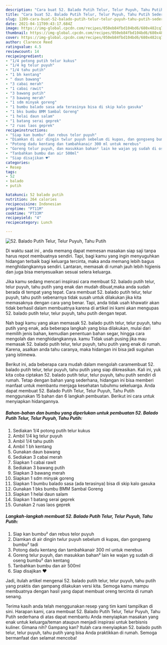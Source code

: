 ```yaml
---
description: "Cara buat 52. Balado Putih Telur, Telur Puyuh, Tahu Putih Sederhana Untuk Jualan"
title: "Cara buat 52. Balado Putih Telur, Telur Puyuh, Tahu Putih Sederhana Untuk Jualan"
slug: 1209-cara-buat-52-balado-putih-telur-telur-puyuh-tahu-putih-sederhana-untuk-jualan
date: 2021-04-11T09:43:17.684Z
image: https://img-global.cpcdn.com/recipes/050eb84fbd104bd6/680x482cq70/52-balado-putih-telur-telur-puyuh-tahu-putih-foto-resep-utama.jpg
thumbnail: https://img-global.cpcdn.com/recipes/050eb84fbd104bd6/680x482cq70/52-balado-putih-telur-telur-puyuh-tahu-putih-foto-resep-utama.jpg
cover: https://img-global.cpcdn.com/recipes/050eb84fbd104bd6/680x482cq70/52-balado-putih-telur-telur-puyuh-tahu-putih-foto-resep-utama.jpg
author: Clarence Reed
ratingvalue: 4.5
reviewcount: 14
recipeingredient:
- "1/4 potong putih telur kukus"
- "1/4 kg telur puyuh"
- "1/4 tahu putih"
- "1 bh kentang"
- " daun bawang"
- "3 cabai merah"
- "1 cabai rawit"
- "3 bawang putih"
- "3 bawang merah"
- "1 sdm minyak goreng"
- "1 bumbu balado sasa ada terasinya bisa di skip kalo gasuka"
- "1 bks bumbu BMM Sambal Goreng"
- "1 helai daun salam"
- "1 batang serai geprek"
- "2 ruas laos geprek"
recipeinstructions:
- "Siap kan bumbu² dan rebus telor puyuh"
- "Diamkan di air dingin twlur puyuh sebelum di kupas, dan gongseng bumbu² tadi"
- "Potong dadu kentang dan tambahkanair 300 ml untuk merebus"
- "Goreng telur puyuh, dan masukkan bahan² lain ke wajan yg sudah di oseng bumbu² dan kentang"
- "Tanbahkan bumbu dan air 500ml"
- "Siap disajikan ♥️"
categories:
- Resep
tags:
- 52
- balado
- putih

katakunci: 52 balado putih 
nutrition: 264 calories
recipecuisine: Indonesian
preptime: "PT11M"
cooktime: "PT33M"
recipeyield: "4"
recipecategory: Lunch

---
```



![52. Balado Putih Telur, Telur Puyuh, Tahu Putih](https://img-global.cpcdn.com/recipes/050eb84fbd104bd6/680x482cq70/52-balado-putih-telur-telur-puyuh-tahu-putih-foto-resep-utama.jpg)

Di waktu  saat ini , anda memang dapat memesan masakan siap saji tanpa harus repot membuatnya sendiri. Tapi, bagi kamu yang ingin menyuguhkan hidangan terbaik bagi keluarga tercinta, maka anda memang lebih bagus menghidangkannya sendiri. Lantaran, memasak di rumah jauh lebih higienis dan juga bisa menyesuaikan sesuai selera keluarga.

Jika kamu sedang mencari inspirasi cara membuat 52. balado putih telur, telur puyuh, tahu putih yang enak dan mudah dibuat,maka anda sudah berada di tempat yang tepat. Cara membuat 52. balado putih telur, telur puyuh, tahu putih  sebenarnya tidak susah untuk dilakukan jika kita memasaknya dengan cara yang benar. Tapi, anda tidak usah khawatir akan tidak berhasil dalam membuatnya 
karena di artikel ini kami akan mengupas 52. balado putih telur, telur puyuh, tahu putih dengan tepat.  



Nah bagi kamu yang akan memasak 52. balado putih telur, telur puyuh, tahu putih yang enak, ada beberapa langkah yang bisa dilakukan, mulai dari memilih jenis bahan, kemudian penentuan bahan segar, hingga cara mengolah dan menghidangkannya. kamu Tidak usah pusing jika mau memasak 52. balado putih telur, telur puyuh, tahu putih yang enak di rumah. Karena, asalkan anda  tahu caranya, maka hidangan ini bisa jadi suguhan yang istimewa.

Berikut ini, ada beberapa cara mudah dalam mengolah caramembuat 52. balado putih telur, telur puyuh, tahu putih yang siap dikreasikan. Kali ini, yuk kita coba ciptakan 52. balado putih telur, telur puyuh, tahu putih sendiri di rumah. Tetap dengan bahan yang sederhana, hidangan ini bisa memberi manfaat untuk membantu menjaga kesehatan tubuhmu sekeluarga. Anda dapat membuat 52. Balado Putih Telur, Telur Puyuh, Tahu Putih menggunakan 15 bahan dan 6 langkah pembuatan. Berikut ini cara untuk menyiapkan hidangannya.

<!--inarticleads1-->

##### Bahan-bahan dan bumbu yang diperlukan untuk pembuatan 52. Balado Putih Telur, Telur Puyuh, Tahu Putih:

1. Sediakan 1/4 potong putih telur kukus
1. Ambil 1/4 kg telur puyuh
1. Ambil 1/4 tahu putih
1. Ambil 1 bh kentang
1. Gunakan  daun bawang
1. Sediakan 3 cabai merah
1. Siapkan 1 cabai rawit
1. Sediakan 3 bawang putih
1. Siapkan 3 bawang merah
1. Siapkan 1 sdm minyak goreng
1. Siapkan 1 bumbu balado sasa (ada terasinya) bisa di skip kalo gasuka
1. Gunakan 1 bks bumbu BMM Sambal Goreng
1. Siapkan 1 helai daun salam
1. Siapkan 1 batang serai geprek
1. Gunakan 2 ruas laos geprek




<!--inarticleads2-->

##### Langkah-langkah membuat 52. Balado Putih Telur, Telur Puyuh, Tahu Putih:

1. Siap kan bumbu² dan rebus telor puyuh
1. Diamkan di air dingin twlur puyuh sebelum di kupas, dan gongseng bumbu² tadi
1. Potong dadu kentang dan tambahkanair 300 ml untuk merebus
1. Goreng telur puyuh, dan masukkan bahan² lain ke wajan yg sudah di oseng bumbu² dan kentang
1. Tanbahkan bumbu dan air 500ml
1. Siap disajikan ♥️




Jadi, itulah artikel mengenai  52. balado putih telur, telur puyuh, tahu putih  yang praktis dan gampang dilakukan versi kita. Semoga kamu mampu membuatnya dengan hasil yang dapat membuat oreng tercinta di rumah senang. 

Terima kasih anda telah menggunakan resep yang tim kami tampilkan di sini. Harapan kami, cara membuat  52. Balado Putih Telur, Telur Puyuh, Tahu Putih sederhana di atas dapat membantu Anda menyiapkan masakan yang enak untuk keluarga/teman ataupun menjadi inspirasi untuk berbisnis kuliner. Gimana nih? Gampang kan? Itulah cara menyiapkan 52. balado putih telur, telur puyuh, tahu putih yang bisa Anda praktikkan di rumah. Semoga bermanfaat dan selamat mencoba!

